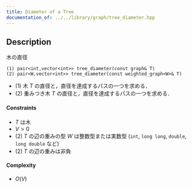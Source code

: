 ```yaml
---
title: Diameter of a Tree
documentation_of: ../../library/graph/tree_diameter.hpp
---
```


## Description
木の直径
```
(1) pair<int,vector<int>> tree_diameter(const graph& T)
(2) pair<W,vector<int>> tree_diameter(const weighted_graph<W>& T)
```
- (1) 木 $T$ の直径と，直径を達成するパスの一つを求める．
- (2) 重みつき木 $T$ の直径と，直径を達成するパスの一つを求める．

#### Constraints
- $T$ は木
- $V>0$
- (2) $T$ の辺の重みの型 $W$ は整数型または実数型 (``int``, ``long long``, ``double``, ``long double`` など)
- (2) $T$ の辺の重みは非負

#### Complexity
- $O(V)$
